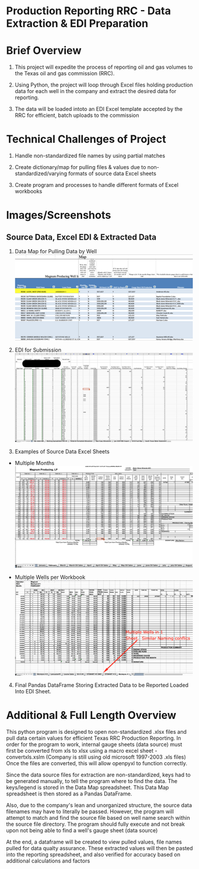 # Production Reporting RRC - Data Extraction & EDI Preparation

# Brief Overview

1. This project will expedite the process of reporting oil and gas volumes to the Texas oil and gas commission (RRC).

2. Using Python, the project will loop through Excel files holding production data for each well in the company and extract the desired data for reporting.

3.  The data will be loaded intoto an EDI Excel template accepted by the RRC for efficient, batch uploads to the commission

# Technical Challenges of Project
1.  Handle non-standardized file names by using partial matches
2.  Create dictionary/map for pulling files & values due to non-standardized/varying formats of source data Excel sheets

3.  Create program and processes to handle different formats of Excel workbooks


# Images/Screenshots

## Source Data, Excel EDI & Extracted Data

1.  Data Map for Pulling Data by Well
![Data Map Screenshot](Images/DataMap.png)

2.  EDI for Submission
![Final EDI for Submission](Images/FinalEDI.png)

3.  Examples of Source Data Excel Sheets
* Multiple Months
![Multiple Month Gaugesheet](Images/GaugeSheetMultipleMonths.png)

* Multiple Wells per Workbook
![Multiple Wells Gaugesheet](Images/MultipleWellsGauge.png)


4. Final Pandas DataFrame Storing Extracted Data to be Reported Loaded Into EDI Sheet.

# Additional & Full Length Overview

This python program is designed to open non-standardized .xlsx 
files and pull data certain values for efficient Texas RRC Production Reporting.
In order for the program to work, internal gauge sheets (data source) 
must first be converted from xls to xlsx using a macro excel sheet - convertxls.xslm
(Company is still using old microsoft 1997-2003 .xls files)
Once the files are converted, this will allow openpyxl to function correctly.

Since the data source files for extraction are non-standardized, keys 
had to be generated manually, to tell the program where to find the data.
The keys/legend is stored in the Data Map spreadsheet.
This Data Map spreadsheet is then stored as a Pandas DataFrame.

Also, due to the company's lean and unorganized structure, the source data filenames
may have to literally be passed.  However, the program will attempt to match and find the
source file based on well name search within the source file directory. The program should 
fully execute and not break upon not being able to find a well's gauge sheet (data source)

At the end, a dataframe will be created to view pulled values, file names pulled
for data qualty assurance.
These extracted values will then be pasted into the reporting spreadsheet, and 
also verified for accuracy based on additional calculations and factors
